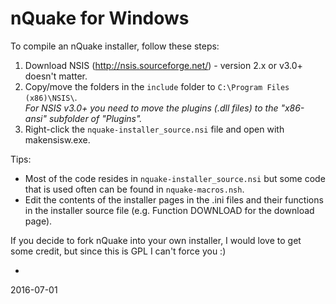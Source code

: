 nQuake for Windows
======

To compile an nQuake installer, follow these steps:

1) Download NSIS (http://nsis.sourceforge.net/) - version 2.x or v3.0+ doesn't matter.<br>
2) Copy/move the folders in the `include` folder to `C:\Program Files (x86)\NSIS\`.<br>
_For NSIS v3.0+ you need to move the plugins (.dll files) to the "x86-ansi" subfolder of "Plugins"._<br>
3) Right-click the `nquake-installer_source.nsi` file and open with makensisw.exe.<br>

Tips:<br>
* Most of the code resides in `nquake-installer_source.nsi` but some code that is used often can be found in `nquake-macros.nsh`.<br>
* Edit the contents of the installer pages in the .ini files and their functions in the installer source file (e.g. Function DOWNLOAD for the download page).<br>

If you decide to fork nQuake into your own installer, I would love to get some credit, but since this is GPL I can't force you :)

-
2016-07-01
